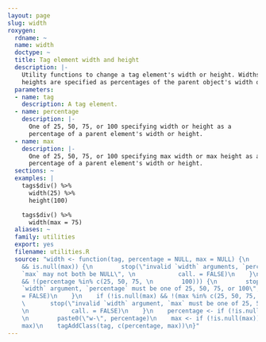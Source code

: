 ```yaml
---
layout: page
slug: width
roxygen:
  rdname: ~
  name: width
  doctype: ~
  title: Tag element width and height
  description: |-
    Utility functions to change a tag element's width or height. Widths and
    heights are specified as percentages of the parent object's width or height.
  parameters:
  - name: tag
    description: A tag element.
  - name: percentage
    description: |-
      One of 25, 50, 75, or 100 specifying width or height as a
      percentage of a parent element's width or height.
  - name: max
    description: |-
      One of 25, 50, 75, or 100 specifying max width or max height as a
      percentage of a parent element's width or height.
  sections: ~
  examples: |
    tags$div() %>%
      width(25) %>%
      height(100)

    tags$div() %>%
      width(max = 75)
  aliases: ~
  family: utilities
  export: yes
  filename: utilities.R
  source: "width <- function(tag, percentage = NULL, max = NULL) {\n    if (is.null(percentage)
    && is.null(max)) {\n        stop(\"invalid `width` arguments, `percentage` and
    `max` may not both be NULL\", \n            call. = FALSE)\n    }\n    if (!is.null(percentage)
    && !(percentage %in% c(25, 50, 75, \n        100))) {\n        stop(\"invalid
    `width` argument, `percentage` must be one of 25, 50, 75, or 100\", \n            call.
    = FALSE)\n    }\n    if (!is.null(max) && !(max %in% c(25, 50, 75, 100))) {\n
    \       stop(\"invalid `width` argument, `max` must be one of 25, 50, 75, or 100\",
    \n            call. = FALSE)\n    }\n    percentage <- if (!is.null(percentage))
    \n        paste0(\"w-\", percentage)\n    max <- if (!is.null(max)) \n        paste0(\"mw-\",
    max)\n    tagAddClass(tag, c(percentage, max))\n}"
---
```


